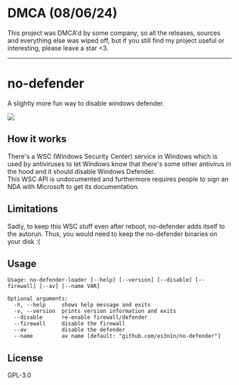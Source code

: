 # DMCA (08/06/24)

This project was DMCA'd by some company, so all the releases, sources and everything else was wiped off, but if you still find my project useful or interesting, please leave a star <3.

___

# no-defender

A slightly more fun way to disable windows defender.

![](https://i.imgur.com/8qyJoBV.png)

## How it works

There's a WSC (Windows Security Center) service in Windows which is used by antiviruses to let Windows know that there's some other antivirus in the hood and it should disable Windows Defender.  
This WSC API is undocumented and furthermore requires people to sign an NDA with Microsoft to get its documentation.

## Limitations

Sadly, to keep this WSC stuff even after reboot, no-defender adds itself to the autorun. Thus, you would need to keep the no-defender binaries on your disk :(

## Usage
```commandline
Usage: no-defender-loader [--help] [--version] [--disable] [--firewall] [--av] [--name VAR]

Optional arguments:
  -h, --help     shows help message and exits
  -v, --version  prints version information and exits
  --disable      re-enable firewall/defender
  --firewall     disable the firewall
  --av           disable the defender
  --name         av name [default: "github.com/es3n1n/no-defender"]
```

## License
GPL-3.0

